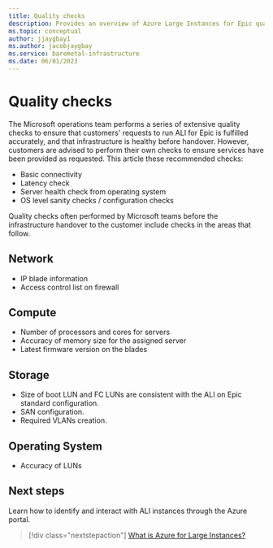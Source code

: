 ```yaml
---
title: Quality checks
description: Provides an overview of Azure Large Instances for Epic quality checks.
ms.topic: conceptual
author: jjaygbay1
ms.author: jacobjaygbay
ms.service: baremetal-infrastructure
ms.date: 06/01/2023
---
```


# Quality checks

The Microsoft operations team performs a series of extensive quality checks to ensure that customers' requests to run ALI for Epic is fulfilled accurately, and that infrastructure is healthy before handover.
However, customers are advised to perform their own checks to ensure services have been provided as requested.
This article  these recommended checks:  

* Basic connectivity  
* Latency check
* Server health check from operating system
* OS level sanity checks / configuration checks

Quality checks often performed by Microsoft teams before the infrastructure handover to the customer include checks in the areas that follow.

## Network

* IP blade information  
* Access control list on firewall

## Compute  

* Number of processors and cores for servers
* Accuracy of memory size for the assigned server
* Latest firmware version on the blades

## Storage

* Size of boot LUN and FC LUNs are consistent with the ALI on Epic  standard configuration.
* SAN configuration.
* Required VLANs creation.

## Operating System

* Accuracy of LUNs

## Next steps

Learn how to identify and interact with ALI instances through the Azure portal.

> [!div class="nextstepaction"]
> [What is Azure for Large Instances?](../../what-is-azure-for-large-instances.md)